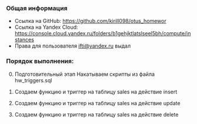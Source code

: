 ### Общая информация ###
* Ссылка на GitHub: https://github.com/kirill098/otus_homewor  
* Ссылка на Yandex Cloud: https://console.cloud.yandex.ru/folders/b1gehjktlatslseel5bh/compute/instances  
* Права для пользователя ifti@yandex.ru выдал

### Порядок выполнения: ###

0) Подготовительный этап
Накатываем скрипты из файла hw_triggers.sql

1) Создаем функцию и триггер на таблицу sales на действие insert

1) Создаем функцию и триггер на таблицу sales на действие update

1) Создаем функцию и триггер на таблицу sales на действие delete
